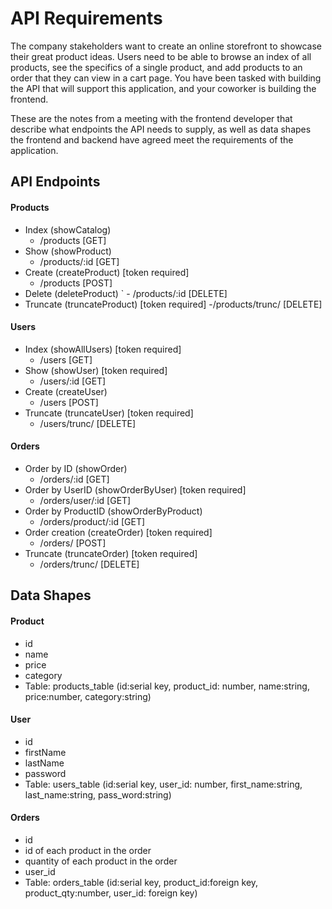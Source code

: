 # API Requirements
The company stakeholders want to create an online storefront to showcase their great product ideas. Users need to be able to browse an index of all products, see the specifics of a single product, and add products to an order that they can view in a cart page. You have been tasked with building the API that will support this application, and your coworker is building the frontend.

These are the notes from a meeting with the frontend developer that describe what endpoints the API needs to supply, as well as data shapes the frontend and backend have agreed meet the requirements of the application. 

## API Endpoints
#### Products
- Index (showCatalog)
    - /products [GET]
- Show (showProduct)
    - /products/:id [GET]
- Create (createProduct) [token required]
    - /products [POST]
- Delete (deleteProduct)
`   - /products/:id [DELETE]
- Truncate (truncateProduct) [token required]
    -/products/trunc/ [DELETE]

#### Users
- Index (showAllUsers) [token required]
    - /users [GET]
- Show (showUser) [token required]
    - /users/:id [GET]
- Create (createUser)
    - /users [POST]
- Truncate (truncateUser) [token required]
    - /users/trunc/ [DELETE]

#### Orders
- Order by ID (showOrder)
    - /orders/:id [GET]
- Order by UserID (showOrderByUser) [token required]
    - /orders/user/:id [GET]
- Order by ProductID (showOrderByProduct)
    - /orders/product/:id [GET]
- Order creation (createOrder) [token required]
    - /orders/ [POST]
- Truncate (truncateOrder) [token required]
    - /orders/trunc/ [DELETE]


## Data Shapes
#### Product
-  id
- name
- price
- category
- Table: products_table (id:serial key, product_id: number, name:string, price:number, category:string)

#### User
- id
- firstName
- lastName
- password
- Table: users_table (id:serial key, user_id: number, first_name:string, last_name:string, pass_word:string)

#### Orders
- id
- id of each product in the order
- quantity of each product in the order
- user_id
- Table: orders_table (id:serial key, product_id:foreign key, product_qty:number, user_id: foreign key)
